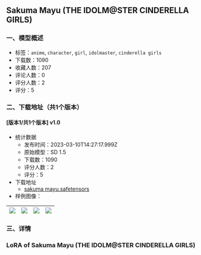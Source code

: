 ## Sakuma Mayu (THE IDOLM@STER CINDERELLA GIRLS)
### 一、模型概述

- 标签：`anime`, `character`, `girl`, `idolmaster`, `cinderella girls`
- 下载数：1090
- 收藏人数：207
- 评论人数：0
- 评分人数：2
- 评分：5

### 二、下载地址（共1个版本）

#### [版本1/共1个版本] v1.0

- 统计数据
  - 发布时间：2023-03-10T14:27:17.999Z
  - 原始模型：SD 1.5
  - 下载数：1090
  - 评分人数：2
  - 评分：5
- 下载地址
  - [sakuma mayu.safetensors](https://civitai.com/api/download/models/20541)
- 样例图像：

| <img src="https://image.civitai.com/xG1nkqKTMzGDvpLrqFT7WA/d793a563-71f6-4aa8-f55f-ec8d5884f100/width=450/217292.jpeg" /> | <img src="https://image.civitai.com/xG1nkqKTMzGDvpLrqFT7WA/bc422c75-4b84-4e11-0d8a-621aab46c500/width=450/217267.jpeg" /> | <img src="https://image.civitai.com/xG1nkqKTMzGDvpLrqFT7WA/3ac58794-98d5-496b-a651-d611296eeb00/width=450/217266.jpeg" /> | <img src="https://image.civitai.com/xG1nkqKTMzGDvpLrqFT7WA/bf871954-3d3c-4e48-8e00-0a61d84e1900/width=450/217265.jpeg" /> |
| ---- | ---- | ---- | ---- |


### 三、详情
<h3>LoRA of Sakuma Mayu (THE IDOLM@STER CINDERELLA GIRLS)</h3>